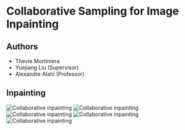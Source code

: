 # Collaborative Sampling for Image Inpainting

## Authors 

- Thevie Mortiniera
- Yuejiang Liu (Supervisor)
- Alexandre Alahi (Professor)


## Inpainting
<img src="../master/assets/inpaint0.png" alt="Collaborative inpainting"/>
<img src="../master/assets/inpaint1.png" alt="Collaborative inpainting"/>
<img src="../master/assets/inpaint2.png" alt="Collaborative inpainting"/>
<img src="../master/assets/inpaint3.png" alt="Collaborative inpainting"/>
<img src="../master/assets/inpaint4.png" alt="Collaborative inpainting"/>


